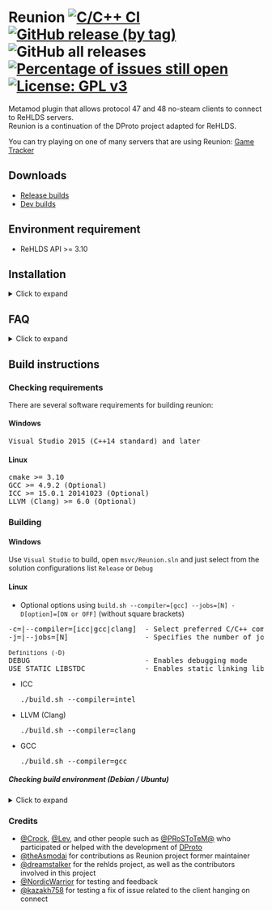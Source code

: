 # Reunion [![C/C++ CI](https://github.com/s1lentq/reunion/actions/workflows/build.yml/badge.svg)](https://github.com/s1lentq/reunion/actions/workflows/build.yml) [![GitHub release (by tag)](https://img.shields.io/github/downloads/s1lentq/reunion/latest/total)](https://github.com/s1lentq/reunion/releases/latest) ![GitHub all releases](https://img.shields.io/github/downloads/s1lentq/reunion/total) [![Percentage of issues still open](http://isitmaintained.com/badge/open/s1lentq/reunion.svg)](http://isitmaintained.com/project/s1lentq/reunion "Percentage of issues still open") [![License: GPL v3](https://img.shields.io/badge/License-GPL%20v3-blue.svg)](https://www.gnu.org/licenses/gpl-3.0)

Metamod plugin that allows protocol 47 and 48 no-steam clients to connect to ReHLDS servers.<br/>
Reunion is a continuation of the DProto project adapted for ReHLDS.<br/>

You can try playing on one of many servers that are using Reunion: [Game Tracker](http://www.gametracker.com/search/?search_by=server_variable&search_by2=reu_version)

## Downloads
* [Release builds](https://github.com/s1lentq/reunion/releases)
* [Dev builds](https://github.com/s1lentq/reunion/actions/workflows/build.yml)

## Environment requirement
* ReHLDS API >= 3.10

## Installation

<details>
<summary>Click to expand</summary>

1. Go to `<gamedir>/addons/` and make new directory named reunion<br/>
`<gamedir>` - its a game directory; cstrike for Counter-Strike, valve for Half-Life, etc

2. Copy `reunion_mm.dll` or `reunion_mm_i386.so` to <gamedir>/addons/reunion/

3. Go to metamod installation directory (usually its <gamedir>/addons/metamod/) and edit plugins.ini:<br/>
add this line for windows<br/>
`win32 addons\reunion\reunion_mm.dll`<br/>
or this for linux<br/>
`linux addons/reunion/reunion_mm_i386.so`<br/>
at the beginning of the file<br/>

4. Copy `reunion.cfg` to server root or gamedir.

5. Start the server. When server loads, type `meta list` in console. You'll see something like this:
```
        Currently loaded plugins:
              description      stat pend  file              vers      src   load  unlod
         [ 1] Reunion          RUN   -    reunion_mm_i386.  v0.1.58   ini   Start Never
         [ 2] AMX Mod X        RUN   -    amxmodx_mm_i386.  v1.8.1.3  ini   Start ANY
        2 plugins, 2 running
```
6. Ready to use

If reunion doesn't work, meta list says this:
Currently loaded plugins:
      description      stat pend  file              vers      src   load  unlod
 [ 1] Reunion          fail load  reunion_mm_i386.  v0.1.65   ini   Start Never

Start server with `-console +log on +mp_logecho 1` parameters and look through console output. You'll find the reason there.
</details>

## FAQ
<details>
<summary>Click to expand</summary>

* `Q` I configured SteamIdHashSalt as well as in the dproto, but players get a different steamids. Why?<br/>
  `A` Reunion uses an another hashing algorythm with improved security. Knowing of someones's steamid before enabling SteamIdHashSalt doesn't help to get same id after hashing.

* `Q` Is it possible to do something against steamid changers?<br/>
  `A` No, idchangers generates a correct authorization tickets and it's impossible on serverside identify that steamid was changed. You can only set a SteamIdHashSalt option to prevent a substitution to specific steamid of another player.

* `Q` Why some server monitorings can't receive the players list from server?<br/>
  `A` They use an incorrect query format and must be rewritten using latest <a href="https://github.com/xPaw/PHP-Source-Query">PHP-Source-Query</a> script or equivalent.

* `Q` In dproto was option Game_Name, but in reunion it has not. How to change the game name?<br/>
  `A` Use plugin.

* `Q` Why has SmartSteamEmu3 support been removed?<br/>
  `A` To open-source the Reunion project, we had to remove some sensitive components.<br/>
   This includes the `SmartSteamEmu3` emulator's authorization code.
   Removing it won't significantly affect server online activity since this emulator is rare among non-steam clients.

</details>

## Build instructions
### Checking requirements
There are several software requirements for building reunion:

#### Windows
<pre>
Visual Studio 2015 (C++14 standard) and later
</pre>

#### Linux
<pre>
cmake >= 3.10
GCC >= 4.9.2 (Optional)
ICC >= 15.0.1 20141023 (Optional)
LLVM (Clang) >= 6.0 (Optional)
</pre>

### Building

#### Windows
Use `Visual Studio` to build, open `msvc/Reunion.sln` and just select from the solution configurations list `Release` or `Debug`

#### Linux

* Optional options using `build.sh --compiler=[gcc] --jobs=[N] -D[option]=[ON or OFF]` (without square brackets)

<pre>
-c=|--compiler=[icc|gcc|clang]  - Select preferred C/C++ compiler to build
-j=|--jobs=[N]                  - Specifies the number of jobs (commands) to run simultaneously (For faster building)

<sub>Definitions (-D)</sub>
DEBUG                           - Enables debugging mode
USE_STATIC_LIBSTDC              - Enables static linking library libstdc++
</pre>

* ICC          <pre>./build.sh --compiler=intel</pre>
* LLVM (Clang) <pre>./build.sh --compiler=clang</pre>
* GCC          <pre>./build.sh --compiler=gcc</pre>

##### Checking build environment (Debian / Ubuntu)

<details>
<summary>Click to expand</summary>

<ul>
<li>
Installing required packages
<pre>
sudo dpkg --add-architecture i386
sudo apt-get update
sudo apt-get install -y gcc-multilib g++-multilib
sudo apt-get install -y build-essential
sudo apt-get install -y libc6-dev libc6-dev-i386
</pre>
</li>

<li>
Select the preferred C/C++ Compiler installation
<pre>
1) sudo apt-get install -y gcc g++
2) sudo apt-get install -y clang
</pre>
</li>
</ul>
</details>

### Credits
* [@Crock](https://github.com/theCrock), [@Lev](https://github.com/LevShisterov), and other people such as [@PRoSToTeM@](https://github.com/WPMGPRoSToTeMa) who participated or helped with the development of [DProto](https://cs.rin.ru/forum/viewtopic.php?f=29&t=55986)
* [@theAsmodai](https://github.com/theAsmodai) for contributions as Reunion project former maintainer
* [@dreamstalker](https://github.com/dreamstalker) for the rehlds project, as well as the contributors involved in this project
* [@NordicWarrior](https://github.com/Nord1cWarr1or) for testing and feedback
* [@kazakh758](https://github.com/kazakh758) for testing a fix of issue related to the client hanging on connect
